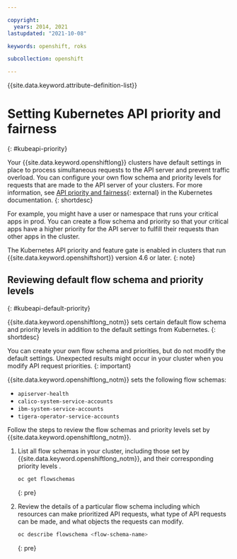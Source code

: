 ```yaml
---

copyright: 
  years: 2014, 2021
lastupdated: "2021-10-08"

keywords: openshift, roks

subcollection: openshift

---
```


{{site.data.keyword.attribute-definition-list}}


# Setting Kubernetes API priority and fairness
{: #kubeapi-priority}

Your {{site.data.keyword.openshiftlong}} clusters have default settings in place to process simultaneous requests to the API server and prevent traffic overload. You can configure your own flow schema and priority levels for requests that are made to the API server of your clusters. For more information, see [API priority and fairness](https://kubernetes.io/docs/concepts/cluster-administration/flow-control/){: external} in the Kubernetes documentation.
{: shortdesc}

For example, you might have a user or namespace that runs your critical apps in prod. You can create a flow schema and priority so that your critical apps have a higher priority for the API server to fulfill their requests than other apps in the cluster.

The Kubernetes API priority and feature gate is enabled in clusters that run {{site.data.keyword.openshiftshort}} version 4.6 or later.
{: note}

## Reviewing default flow schema and priority levels
{: #kubeapi-default-priority}

{{site.data.keyword.openshiftlong_notm}} sets certain default flow schema and priority levels in addition to the default settings from Kubernetes.
{: shortdesc}



You can create your own flow schema and priorities, but do not modify the default settings. Unexpected results might occur in your cluster when you modify API request priorities.
{: important}

{{site.data.keyword.openshiftlong_notm}} sets the following flow schemas:
* `apiserver-health`
* `calico-system-service-accounts`
* `ibm-system-service-accounts`
* `tigera-operator-service-accounts`

Follow the steps to review the flow schemas and priority levels set by {{site.data.keyword.openshiftlong_notm}}.

1. List all flow schemas in your cluster, including those set by {{site.data.keyword.openshiftlong_notm}}, and their corresponding priority levels .
    ```sh
    oc get flowschemas
    ```
    {: pre} 


2. Review the details of a particular flow schema including which resources can make prioritized API requests, what type of API requests can be made, and what objects the requests can modify.
    ```sh
    oc describe flowschema <flow-schema-name>
    ```
    {: pre}











